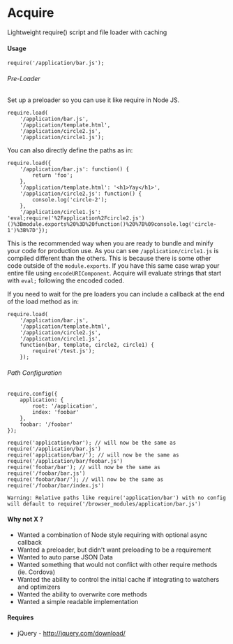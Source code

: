 Acquire
=====

Lightweight require() script and file loader with caching

#### Usage

```
require('/application/bar.js');
```

###### Pre-Loader

Set up a preloader so you can use it like require in Node JS.

```
require.load(
	'/application/bar.js',
	'/application/template.html',
	'/application/circle2.js',  
	'/application/circle1.js');
```

You can also directly define the paths as in:

```
require.load({
	'/application/bar.js': function() {
		return 'foo';
	},
	'/application/template.html': '<h1>Yay</h1>',
	'/application/circle2.js': function() {
		console.log('circle-2');
	},  
	'/application/circle1.js': 'eval;require('%2Fapplication%2Fcircle2.js')()%3Bmodule.exports%20%3D%20function()%20%7B%09console.log('circle-1')%3B%7D'});
```

This is the recommended way when you are ready to bundle and minify your code for production use. As you can see `/application/circle1.js` is compiled different than the others. This is because there is some other code outside of the `module.exports`. If you have this same case wrap your entire file using `encodeURIComponent`. Acquire will evaluate strings that start with `eval;` following the encoded coded.

If you need to wait for the pre loaders you can include a callback at the end of the load method as in:

```
require.load(
	'/application/bar.js',
	'/application/template.html',
	'/application/circle2.js',  
	'/application/circle1.js',
	function(bar, template, circle2, circle1) {
		require('/test.js');
	});
```

###### Path Configuration

```
require.config({
	application: {
		root: '/application',
		index: 'foobar'
	},
	foobar: '/foobar'
});

require('application/bar'); // will now be the same as require('/application/bar.js')
require('application/bar/'); // will now be the same as require('/application/bar/foobar.js')
require('foobar/bar'); // will now be the same as require('/foobar/bar.js')
require('foobar/bar/'); // will now be the same as require('/foobar/bar/index.js')
```

`Warning: Relative paths like require('application/bar') with no config will default to require('/browser_modules/application/bar.js')`

#### Why not X ?

 * Wanted a combination of Node style requiring with optional async callback
 * Wanted a preloader, but didn't want preloading to be a requirement 
 * Wanted to auto parse JSON Data
 * Wanted something that would not conflict with other require methods (ie. Cordova)
 * Wanted the ability to control the initial cache if integrating to watchers and optimizers
 * Wanted the ability to overwrite core methods
 * Wanted a simple readable implementation

#### Requires

- jQuery - http://jquery.com/download/